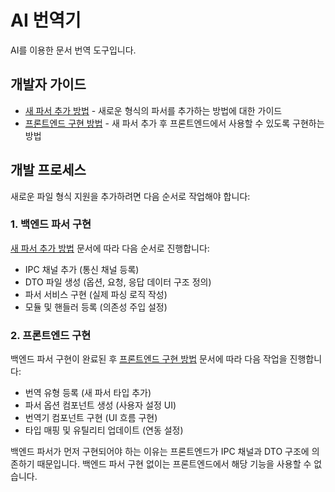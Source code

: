 # AI 번역기

AI를 이용한 문서 번역 도구입니다.

## 개발자 가이드

- [새 파서 추가 방법](docs/adding-parser.md) - 새로운 형식의 파서를 추가하는 방법에 대한 가이드
- [프론트엔드 구현 방법](docs/adding-frontend.md) - 새 파서 추가 후 프론트엔드에서 사용할 수 있도록 구현하는 방법

## 개발 프로세스

새로운 파일 형식 지원을 추가하려면 다음 순서로 작업해야 합니다:

### 1. 백엔드 파서 구현
[새 파서 추가 방법](docs/adding-parser.md) 문서에 따라 다음 순서로 진행합니다:
- IPC 채널 추가 (통신 채널 등록)
- DTO 파일 생성 (옵션, 요청, 응답 데이터 구조 정의)
- 파서 서비스 구현 (실제 파싱 로직 작성)
- 모듈 및 핸들러 등록 (의존성 주입 설정)

### 2. 프론트엔드 구현
백엔드 파서 구현이 완료된 후 [프론트엔드 구현 방법](docs/adding-frontend.md) 문서에 따라 다음 작업을 진행합니다:
- 번역 유형 등록 (새 파서 타입 추가)
- 파서 옵션 컴포넌트 생성 (사용자 설정 UI)
- 번역기 컴포넌트 구현 (UI 흐름 구현)
- 타입 매핑 및 유틸리티 업데이트 (연동 설정)

백엔드 파서가 먼저 구현되어야 하는 이유는 프론트엔드가 IPC 채널과 DTO 구조에 의존하기 때문입니다. 백엔드 파서 구현 없이는 프론트엔드에서 해당 기능을 사용할 수 없습니다.

